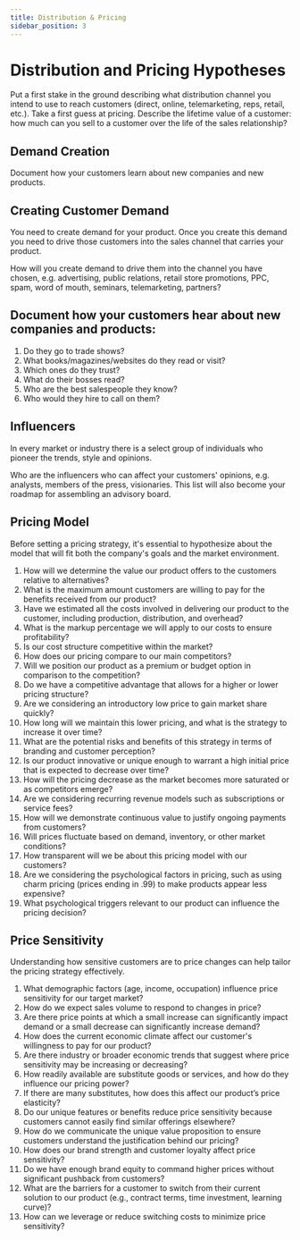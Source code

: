 ```yaml
---
title: Distribution & Pricing
sidebar_position: 3
---
```


# Distribution and Pricing Hypotheses

Put a first stake in the ground describing what distribution channel you intend
to use to reach customers (direct, online, telemarketing, reps, retail, etc.).
Take a first guess at pricing. Describe the lifetime value of a customer: how
much can you sell to a customer over the life of the sales relationship?

## Demand Creation

Document how your customers learn about new companies and new products.

## Creating Customer Demand

You need to create demand for your product. Once you create this demand you need
to drive those customers into the sales channel that carries your product.

How will you create demand to drive them into the channel you have chosen, e.g.
advertising, public relations, retail store promotions, PPC, spam, word of
mouth, seminars, telemarketing, partners?

## Document how your customers hear about new companies and products:

1. Do they go to trade shows?
1. What books/magazines/websites do they read or visit?
1. Which ones do they trust?
1. What do their bosses read?
1. Who are the best salespeople they know?
1. Who would they hire to call on them?

## Influencers

In every market or industry there is a select group of individuals who pioneer
the trends, style and opinions.

Who are the influencers who can affect your customers' opinions, e.g. analysts,
members of the press, visionaries. This list will also become your roadmap for
assembling an advisory board.

## Pricing Model

Before setting a pricing strategy, it's essential to hypothesize about the model
that will fit both the company's goals and the market environment.

1. How will we determine the value our product offers to the customers relative
   to alternatives?
1. What is the maximum amount customers are willing to pay for the benefits
   received from our product?
1. Have we estimated all the costs involved in delivering our product to the
   customer, including production, distribution, and overhead?
1. What is the markup percentage we will apply to our costs to ensure
   profitability?
1. Is our cost structure competitive within the market?
1. How does our pricing compare to our main competitors?
1. Will we position our product as a premium or budget option in comparison to
   the competition?
1. Do we have a competitive advantage that allows for a higher or lower pricing
   structure?
1. Are we considering an introductory low price to gain market share quickly?
1. How long will we maintain this lower pricing, and what is the strategy to
   increase it over time?
1. What are the potential risks and benefits of this strategy in terms of
   branding and customer perception?
1. Is our product innovative or unique enough to warrant a high initial price
   that is expected to decrease over time?
1. How will the pricing decrease as the market becomes more saturated or as
   competitors emerge?
1. Are we considering recurring revenue models such as subscriptions or service
   fees?
1. How will we demonstrate continuous value to justify ongoing payments from
   customers?
1. Will prices fluctuate based on demand, inventory, or other market conditions?
1. How transparent will we be about this pricing model with our customers?
1. Are we considering the psychological factors in pricing, such as using charm
   pricing (prices ending in .99) to make products appear less expensive?
1. What psychological triggers relevant to our product can influence the pricing
   decision?

## Price Sensitivity

Understanding how sensitive customers are to price changes can help tailor the
pricing strategy effectively.

1. What demographic factors (age, income, occupation) influence price
   sensitivity for our target market?
1. How do we expect sales volume to respond to changes in price?
1. Are there price points at which a small increase can significantly impact
   demand or a small decrease can significantly increase demand?
1. How does the current economic climate affect our customer's willingness to
   pay for our product?
1. Are there industry or broader economic trends that suggest where price
   sensitivity may be increasing or decreasing?
1. How readily available are substitute goods or services, and how do they
   influence our pricing power?
1. If there are many substitutes, how does this affect our product’s price
   elasticity?
1. Do our unique features or benefits reduce price sensitivity because customers
   cannot easily find similar offerings elsewhere?
1. How do we communicate the unique value proposition to ensure customers
   understand the justification behind our pricing?
1. How does our brand strength and customer loyalty affect price sensitivity?
1. Do we have enough brand equity to command higher prices without significant
   pushback from customers?
1. What are the barriers for a customer to switch from their current solution to
   our product (e.g., contract terms, time investment, learning curve)?
1. How can we leverage or reduce switching costs to minimize price sensitivity?
